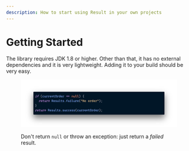 ```yaml
---
description: How to start using Result in your own projects
---
```


# Getting Started

The library requires JDK 1.8 or higher. Other than that, it has no external dependencies and it is very lightweight. Adding it to your build should be very easy.

<figure><img src="../.gitbook/assets/getting-started.png" alt=""><figcaption><p>Don't return <code>null</code> or throw an exception: just return a <em>failed</em> result.</p></figcaption></figure>

